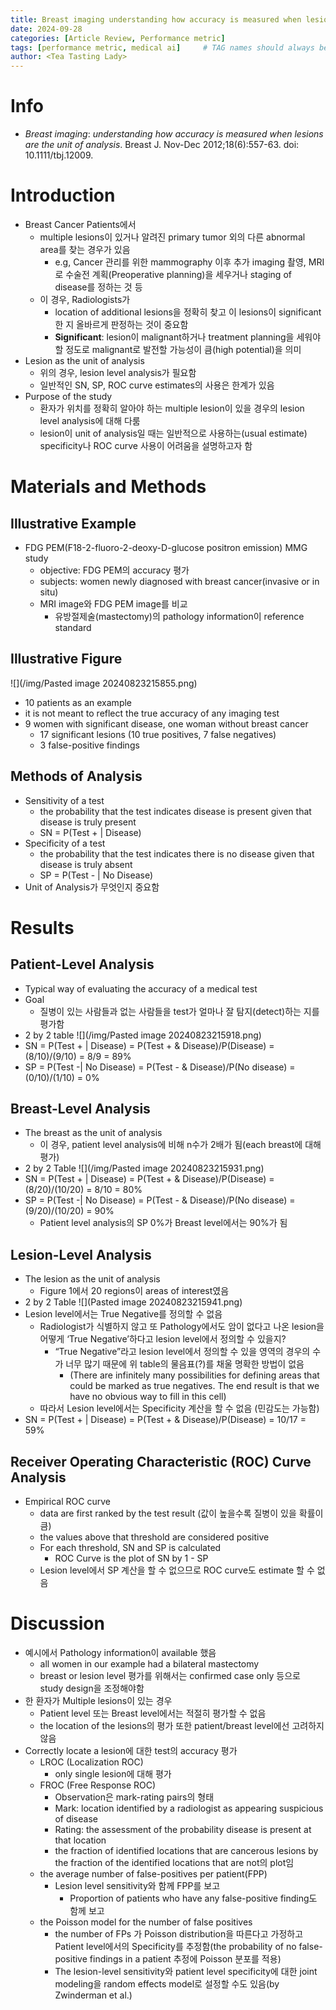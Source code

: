 ```yaml
---
title: Breast imaging understanding how accuracy is measured when lesions are the unit of analysis review
date: 2024-09-28
categories: [Article Review, Performance metric]
tags: [performance metric, medical ai]     # TAG names should always be lowercase
author: <Tea Tasting Lady>
---
```


# Info
- _Breast imaging_: _understanding how accuracy is measured when lesions are the_ _unit of analysis_. Breast J. Nov-Dec 2012;18(6):557-63. doi: 10.1111/tbj.12009.

# Introduction
- Breast Cancer Patients에서
    - multiple lesions이 있거나 알려진 primary tumor 외의 다른 abnormal area를 찾는 경우가 있음
        - e.g, Cancer 관리를 위한 mammography 이후 추가 imaging 촬영, MRI로 수술전 계획(Preoperative planning)을 세우거나 staging of disease를 정하는 것 등
    - 이 경우, Radiologists가
        - location of additional lesions을 정확히 찾고 이 lesions이 significant한 지 올바르게 판정하는 것이 중요함
        - **Significant**: lesion이 malignant하거나 treatment planning을 세워야 할 정도로 malignant로 발전할 가능성이 큼(high potential)을 의미
- Lesion as the unit of analysis
    - 위의 경우, lesion level analysis가 필요함
    - 일반적인 SN, SP, ROC curve estimates의 사용은 한계가 있음
- Purpose of the study
    - 환자가 위치를 정확히 알아야 하는 multiple lesion이 있을 경우의 lesion level analysis에 대해 다룸
    - lesion이 unit of analysis일 때는 일반적으로 사용하는(usual estimate) specificity나 ROC curve 사용이 어려움을 설명하고자 함

# Materials and Methods

## Illustrative Example
- FDG PEM(F18-2-fluoro-2-deoxy-D-glucose positron emission) MMG study
    - objective: FDG PEM의 accuracy 평가
    - subjects: women newly diagnosed with breast cancer(invasive or in situ)
    - MRI image와 FDG PEM image를 비교
        - 유방절제술(mastectomy)의 pathology information이 reference standard

## Illustrative Figure
![](/img/Pasted image 20240823215855.png)
- 10 patients as an example
- it is not meant to reflect the true accuracy of any imaging test
- 9 women with significant disease, one woman without breast cancer
    - 17 significant lesions (10 true positives, 7 false negatives)
    - 3 false-positive findings

## Methods of Analysis
- Sensitivity of a test
    - the probability that the test indicates disease is present given that disease is truly present
    - SN = P(Test + | Disease)
- Specificity of a test
    - the probability that the test indicates there is no disease given that disease is truly absent
    - SP = P(Test - | No Disease)
- Unit of Analysis가 무엇인지 중요함

# Results

## Patient-Level Analysis
- Typical way of evaluating the accuracy of a medical test
- Goal
    - 질병이 있는 사람들과 없는 사람들을 test가 얼마나 잘 탐지(detect)하는 지를 평가함
- 2 by 2 table
    ![](/img/Pasted image 20240823215918.png)
- SN = P(Test + | Disease) = P(Test + & Disease)/P(Disease) = (8/10)/(9/10) = 8/9 = 89%
- SP = P(Test -| No Disease) = P(Test - & Disease)/P(No disease) = (0/10)/(1/10) = 0%

## Breast-Level Analysis
- The breast as the unit of analysis
    - 이 경우, patient level analysis에 비해 n수가 2배가 됨(each breast에 대해 평가)
- 2 by 2 Table
    ![](/img/Pasted image 20240823215931.png)
- SN = P(Test + | Disease) = P(Test + & Disease)/P(Disease) = (8/20)/(10/20) = 8/10 = 80%
- SP = P(Test -| No Disease) = P(Test - & Disease)/P(No disease) = (9/20)/(10/20) = 90%
    - Patient level analysis의 SP 0%가 Breast level에서는 90%가 됨

## Lesion-Level Analysis
- The lesion as the unit of analysis
    - Figure 1에서 20 regions이 areas of interest였음
- 2 by 2 Table
    ![](Pasted image 20240823215941.png)
- Lesion level에서는 True Negative를 정의할 수 없음
    - Radiologist가 식별하지 않고 또 Pathology에서도 암이 없다고 나온 lesion을 어떻게 ‘True Negative’하다고 lesion level에서 정의할 수 있을지?
        - “True Negative”라고 lesion level에서 정의할 수 있을 영역의 경우의 수가 너무 많기 때문에 위 table의 물음표(?)를 채울 명확한 방법이 없음
            - (There are infinitely many possibilities for defining areas that could be marked as true negatives. The end result is that we have no obvious way to fill in this cell)
    - 따라서 Lesion level에서는 Specificity 계산을 할 수 없음 (민감도는 가능함)
- SN = P(Test + | Disease) = P(Test + & Disease)/P(Disease) = 10/17 = 59%

## Receiver Operating Characteristic (ROC) Curve Analysis
- Empirical ROC curve
    - data are first ranked by the test result (값이 높을수록 질병이 있을 확률이 큼)
    - the values above that threshold are considered positive
    - For each threshold, SN and SP is calculated
        - ROC Curve is the plot of SN by 1 - SP
    - Lesion level에서 SP 계산을 할 수 없으므로 ROC curve도 estimate 할 수 없음

# Discussion
- 예시에서 Pathology information이 available 했음
    - all women in our example had a bilateral mastectomy
    - breast or lesion level 평가를 위해서는 confirmed case only 등으로 study design을 조정해야함
- 한 환자가 Multiple lesions이 있는 경우
    - Patient level 또는 Breast level에서는 적절히 평가할 수 없음
    - the location of the lesions의 평가 또한 patient/breast level에선 고려하지 않음
- Correctly locate a lesion에 대한 test의 accuracy 평가
    - LROC (Localization ROC)
        - only single lesion에 대해 평가
    - FROC (Free Response ROC)
        - Observation은 mark-rating pairs의 형태
        - Mark: location identified by a radiologist as appearing suspicious of disease
        - Rating: the assessment of the probability disease is present at that location
        - the fraction of identified locations that are cancerous lesions by the fraction of the identified locations that are not의 plot임
    - the average number of false-positives per patient(FPP)
        - Lesion level sensitivity와 함께 FPP를 보고
            - Proportion of patients who have any false-positive finding도 함께 보고
    - the Poisson model for the number of false positives
        - the number of FPs 가 Poisson distribution을 따른다고 가정하고 Patient level에서의 Specificity를 추정함(the probability of no false-positive findings in a patient 추정에 Poisson 분포를 적용)
        - The lesion-level sensitivity와 patient level specificity에 대한 joint modeling을 random effects model로 설정할 수도 있음(by Zwinderman et al.)